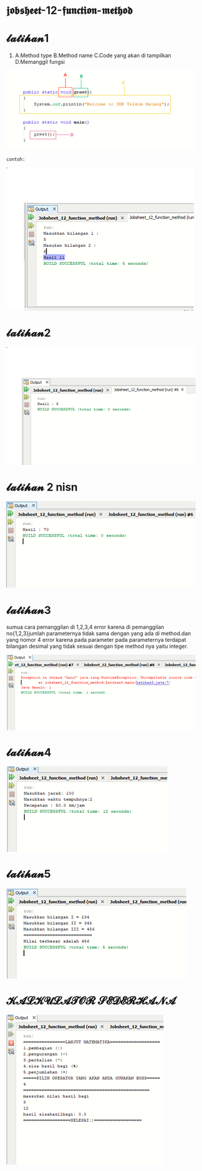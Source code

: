 # 𝖏𝖔𝖇𝖘𝖍𝖊𝖊𝖙-12-𝖋𝖚𝖓𝖈𝖙𝖎𝖔𝖓-𝖒𝖊𝖙𝖍𝖔𝖉
# 𝓵𝓪𝓽𝓲𝓱𝓪𝓷1
1.  A.Method type        B.Method name          C.Code yang akan di tampilkan       D.Memanggil fungsi
 
 
 ![AltText](
https://github.com/rendiwibawa/jobsheet-12-function-method/blob/master/1.PNG)   
    
    contoh:
    
![AltText](https://github.com/rendiwibawa/jobsheet-12-function-method/blob/master/latihan1.PNG)




# 𝓵𝓪𝓽𝓲𝓱𝓪𝓷2


![AltText](https://github.com/rendiwibawa/jobsheet-12-function-method/blob/master/latihan2asli.PNG)



# 𝓵𝓪𝓽𝓲𝓱𝓪𝓷 2 nisn


![AltText](https://github.com/rendiwibawa/jobsheet-12-function-method/blob/master/latihan2sdganti...PNG)






# 𝓵𝓪𝓽𝓲𝓱𝓪𝓷3



sumua cara pemanggilan di 1,2,3,4 error karena di pemanggilan no{1,2,3}jumlah parameternya tidak sama dengan yang ada di method.dan yang nomor 4 error karena pada parameter pada parameternya terdapat bilangan desimal yang tidak sesuai dengan tipe method nya yaitu integer.

![AltText](https://github.com/rendiwibawa/jobsheet-12-function-method/blob/master/latihan3error.PNG)




# 𝓵𝓪𝓽𝓲𝓱𝓪𝓷4


![AltText](https://github.com/rendiwibawa/jobsheet-12-function-method/blob/master/latihan4.PNG)





# 𝓵𝓪𝓽𝓲𝓱𝓪𝓷5


![AltText](https://github.com/rendiwibawa/jobsheet-12-function-method/blob/master/latihan5.PNG)





# 𝓚𝓐𝓛𝓚𝓤𝓛𝓐𝓣𝓞𝓡 𝓢𝓔𝓓𝓔𝓡𝓗𝓐𝓝𝓐


![AltText](https://github.com/rendiwibawa/jobsheet-12-function-method/blob/master/kalkulator.PNG)




